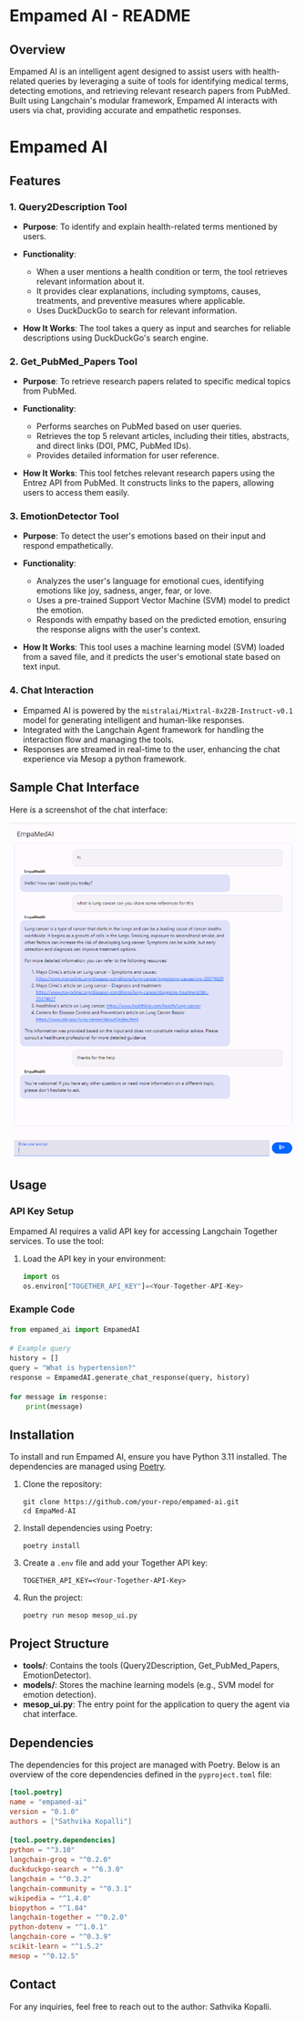 # Empamed AI - README

## Overview

Empamed AI is an intelligent agent designed to assist users with health-related queries by leveraging a suite of tools for identifying medical terms, detecting emotions, and retrieving relevant research papers from PubMed. Built using Langchain's modular framework, Empamed AI interacts with users via chat, providing accurate and empathetic responses.
# Empamed AI

## Features

### 1. **Query2Description Tool**
   - **Purpose**: To identify and explain health-related terms mentioned by users.
   - **Functionality**: 
     - When a user mentions a health condition or term, the tool retrieves relevant information about it.
     - It provides clear explanations, including symptoms, causes, treatments, and preventive measures where applicable.
     - Uses DuckDuckGo to search for relevant information.
     
   - **How It Works**: The tool takes a query as input and searches for reliable descriptions using DuckDuckGo's search engine.

### 2. **Get_PubMed_Papers Tool**
   - **Purpose**: To retrieve research papers related to specific medical topics from PubMed.
   - **Functionality**: 
     - Performs searches on PubMed based on user queries.
     - Retrieves the top 5 relevant articles, including their titles, abstracts, and direct links (DOI, PMC, PubMed IDs).
     - Provides detailed information for user reference.
     
   - **How It Works**: This tool fetches relevant research papers using the Entrez API from PubMed. It constructs links to the papers, allowing users to access them easily.

### 3. **EmotionDetector Tool**
   - **Purpose**: To detect the user's emotions based on their input and respond empathetically.
   - **Functionality**: 
     - Analyzes the user's language for emotional cues, identifying emotions like joy, sadness, anger, fear, or love.
     - Uses a pre-trained Support Vector Machine (SVM) model to predict the emotion.
     - Responds with empathy based on the predicted emotion, ensuring the response aligns with the user's context.
     
   - **How It Works**: This tool uses a machine learning model (SVM) loaded from a saved file, and it predicts the user's emotional state based on text input.

### 4. **Chat Interaction**
   - Empamed AI is powered by the `mistralai/Mixtral-8x22B-Instruct-v0.1` model for generating intelligent and human-like responses.
   - Integrated with the Langchain Agent framework for handling the interaction flow and managing the tools.
   - Responses are streamed in real-time to the user, enhancing the chat experience via Mesop a python framework.

## Sample Chat Interface

Here is a screenshot of the chat interface:

![EmpaMed AI Sample Chat](images/EmpaMedAI.png)
## Usage

### API Key Setup
Empamed AI requires a valid API key for accessing Langchain Together services. To use the tool:
1. Load the API key in your environment:
   ```python
   import os
   os.environ["TOGETHER_API_KEY"]=<Your-Together-API-Key>
   ```

### Example Code

```python
from empamed_ai import EmpamedAI

# Example query
history = []
query = "What is hypertension?"
response = EmpamedAI.generate_chat_response(query, history)

for message in response:
    print(message)
```

## Installation

To install and run Empamed AI, ensure you have Python 3.11 installed. The dependencies are managed using [Poetry](https://python-poetry.org/).

1. Clone the repository:
   ```
   git clone https://github.com/your-repo/empamed-ai.git
   cd EmpaMed-AI
   ```

2. Install dependencies using Poetry:
   ```
   poetry install
   ```

3. Create a `.env` file and add your Together API key:
   ```
   TOGETHER_API_KEY=<Your-Together-API-Key>
   ```

4. Run the project:
   ```
   poetry run mesop mesop_ui.py
   ```

## Project Structure

- **tools/**: Contains the tools (Query2Description, Get_PubMed_Papers, EmotionDetector).
- **models/**: Stores the machine learning models (e.g., SVM model for emotion detection).
- **mesop_ui.py**: The entry point for the application to query the agent via chat interface.

## Dependencies

The dependencies for this project are managed with Poetry. Below is an overview of the core dependencies defined in the `pyproject.toml` file:

```toml
[tool.poetry]
name = "empamed-ai"
version = "0.1.0"
authors = ["Sathvika Kopalli"]

[tool.poetry.dependencies]
python = "^3.10"
langchain-groq = "^0.2.0"
duckduckgo-search = "^6.3.0"
langchain = "^0.3.2"
langchain-community = "^0.3.1"
wikipedia = "^1.4.0"
biopython = "^1.84"
langchain-together = "^0.2.0"
python-dotenv = "^1.0.1"
langchain-core = "^0.3.9"
scikit-learn = "^1.5.2"
mesop = "^0.12.5"
```

## Contact

For any inquiries, feel free to reach out to the author: Sathvika Kopalli.
